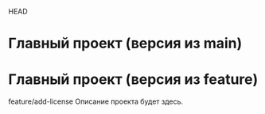 HEAD
# Главный проект (версия из main)
# Главный проект (версия из feature)
feature/add-license
Описание проекта будет здесь.